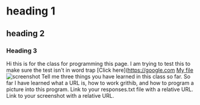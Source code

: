 # heading 1
## heading 2
### Heading 3
Hi this is for the class for programming this page. I am trying to test this to make sure the test isn't in word trap
[Click here](https://google.com
[My file](./responses.txt)
![screenshot](./images/screenshot.png)
Tell me three things you have learned in this class so far.
So far I have learned what a URL is, how to work grithib, and how to program a picture into this program.
Link to your responses.txt file with a relative URL.
Link to your screenshot with a relative URL.
